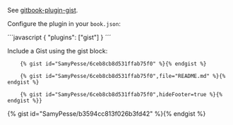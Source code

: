See [gitbook-plugin-gist](https://www.npmjs.com/package/gitbook-plugin-gist).

Configure the plugin in your `book.json`:

´´´javascript
{
    "plugins": ["gist"]
}
´´´

Include a Gist using the gist block:


         
        {% gist id="SamyPesse/6ceb8cb8d531ffab75f0" %}{% endgist %}
         
        {% gist id="SamyPesse/6ceb8cb8d531ffab75f0",file="README.md" %}{% endgist %}
         
        {% gist id="SamyPesse/6ceb8cb8d531ffab75f0",hideFooter=true %}{% endgist %}}



{% gist id="SamyPesse/b3594cc813f026b3fd42" %}{% endgist %}
 
